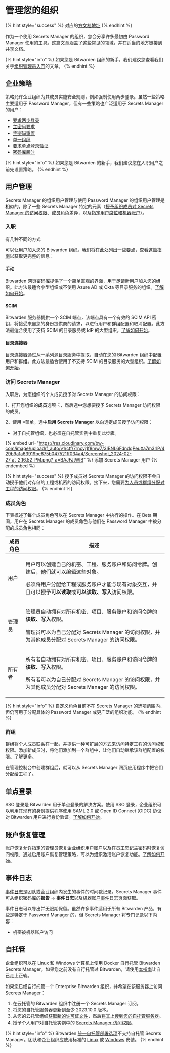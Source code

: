 # 管理您的组织

{% hint style="success" %}
对应的[方文档地址](https://bitwarden.com/help/manage-your-sercrets-org/)
{% endhint %}

作为一个使用 Secrets Manager 的组织，您会分享许多最初由 Password Manager 使用的工具。这篇文章涵盖了这些常见的领域，并在适当的地方链接到共享文档。

{% hint style="info" %}
如果您是 Bitwarden 组织的新手，我们建议您查看我们关于[组织管理员入门](../../learning-center/password-manager/get-started-administrator.md)的文章。
{% endhint %}

## 企业策略 <a href="#enterprise-policies" id="enterprise-policies"></a>

策略允许企业组织为其成员实施安全规则，例如强制使用两步登录。虽然一些策略主要适用于 Password Manager，但有一些策略也广泛适用于 Secrets Manager 的用户：

* [要求两步登录](../../organizations/enterprise-policies.md#require-two-step-login)
* [主密码要求](../../organizations/enterprise-policies.md#master-password-requirements)
* [主密码重置](../../organizations/enterprise-policies.md#master-password-reset)
* [单一组织](../../organizations/enterprise-policies.md#single-organization)
* [要求单点登录验证](../../organizations/enterprise-policies.md#require-single-sign-on-authentication)
* [密码库超时](../../organizations/enterprise-policies.md#vault-timeout)

{% hint style="info" %}
如果您是 Bitwarden 的新手，我们建议您在入职用户之前先设置策略。
{% endhint %}

## 用户管理 <a href="#user-management" id="user-management"></a>

Secrets Manager 的组织用户管理与使用 Password Manager 的组织用户管理是相似的，除了一些 Secrets Manager 特定的元素（[授予组织成员对 Secrets Manager 的访问权限](manage-your-organization.md#access-to-secrets-manager)、[成员角色](manage-your-organization.md#member-roles)差异，以及指定[用户席位和机器账户](secrets-manager-quick-start.md#user-seats-and-service-account-scaling)）。

### 入职 <a href="#onboarding" id="onboarding"></a>

有几种不同的方式

可以让用户加入您的 Bitwarden 组织。我们将在此处列出一些要点，查看[这篇指南](../../business-resources/onboarding-and-succession.md)以获取更完整的信息：

#### 手动 <a href="#manual" id="manual"></a>

Bitwarden 网页密码库提供了一个简单直观的界面，用于邀请新用户加入您的组织。此方法最适合小型组织或不使用 Azure AD 或 Okta 等目录服务的组织。[了解如何开始](../../organizations/user-management.md#invite)。

#### SCIM

Bitwarden 服务器提供一个 SCIM 端点，该端点具有一个有效的 SCIM API 密钥，将接受来自您的身份提供商的请求，以进行用户和群组配置和取消配置。此方法最适合使用了支持 SCIM 的目录服务或 IdP 的大型组织。[了解如何开始](../../scim/about-scim.md)。

#### 目录连接器 <a href="#directory-connector" id="directory-connector"></a>

目录连接器通过从一系列源目录服务中提取，自动在您的 Bitwarden 组织中配置用户和群组。此方法最适合使用了不支持 SCIM 的目录服务的大型组织。[了解如何开始](../../directory-connector/about-directory-connector.md)。

### 访问 Secrets Manager <a href="#access-to-secrets-manager" id="access-to-secrets-manager"></a>

入职后，为您组织的个人成员授予对 Secrets Manager 的访问权限：

1、打开您组织的**成员**选项卡，然后选中您想要授予 Secrets Manager 访问权限的成员。

2、使用 **≡**&#x83DC;单，选中**启用 Secrets Manager** 以向选定成员授予访问权限：

* 对于自托管组织，也必须在自托管实例中重复此步骤。

{% embed url="https://res.cloudinary.com/bw-com/image/upload/f_auto/v1/ctf/7rncvj1f8mw7/3IBNL6FdndgPeuXa7m3rlP/429b9a1a63919be675b047521ff034a4/Screenshot_2024-02-27_at_2.16.52_PM.png?_a=BAJFJtWIB" %}
添加 Secrets Manager 用户
{% endembed %}

{% hint style="success" %}
授予成员对 Secrets Manager 的访问权限不会自动授予他们对存储的工程或机密的访问权限。接下来，您需要[为人员或群组分配对工程的访问权限](../your-secrets/projects.md#add-people-to-a-project)。
{% endhint %}

### 成员角色 <a href="#member-roles" id="member-roles"></a>

下表概述了每个成员角色可以在 Secrets Manager 中执行的操作。在 Beta 期间，用户在 Secrets Manager 的成员角色与他们在 Password Manager 中被分配的成员角色相同：

| 成员角色 | 描述                                                                                                                                        |
| ---- | ----------------------------------------------------------------------------------------------------------------------------------------- |
| 用户   | <p>用户可以创建自己的机密、工程、服务账户和访问令牌。创建后，他们就可以编辑这些对象。</p><p>必须将用户分配给工程或服务账户才能与现有对象交互，并且可以授予<strong>可以读取</strong>或<strong>可以读取、写入</strong>访问权限。</p> |
| 管理员  | <p>管理员自动拥有对所有机密、项目、服务账户和访问令牌的<strong>读取、写入</strong>权限。</p><p>管理员可以为自己分配对 Secrets Manager 的访问权限，并为其他成员分配对 Secrets Manager 的访问权限。</p>       |
| 所有者  | <p>所有者自动拥有对所有机密、项目、服务账户和访问令牌的<strong>读取、写入</strong>权限。</p><p>所有者可以为自己分配对 Secrets Manager 的访问权限，并为其他成员分配对 Secrets Manager 的访问权限。</p>       |

{% hint style="info" %}
自定义角色目前不在 Secrets Manager 的选项范围内，但仍可用于分配具体的 Password Manager 或更广泛的组织功能。
{% endhint %}

### 群组 <a href="#groups" id="groups"></a>

群组将个人成员联系在一起，并提供一种可扩展的方式来访问特定工程的访问权和权限。添加新成员时，将他们添加到一个群组中，让他们自动继承该群组配置的权限。[了解更多](../../organizations/groups.md)。

在管理控制台中创建群组后，就可以从 Secrets Manager 网页应用程序中把它们分配给工程了。

## 单点登录 <a href="#single-sign-on" id="single-sign-on"></a>

SSO 登录是 Bitwarden 用于单点登录的解决方案。使用 SSO 登录，企业组织可以利用其现有的身份提供程序使用 SAML 2.0 或 Open ID Connect (OIDC) 协议对 Bitwarden 用户进行身份验证。[了解如何开始](../../login-with-sso/about-login-with-sso.md)。

## 账户恢复管理 <a href="#https-bitwarden.com-help-manage-your-secrets-org-account-recovery-administration" id="https-bitwarden.com-help-manage-your-secrets-org-account-recovery-administration"></a>

账户恢复允许指定的管理员恢复企业组织用户账户以及在员工忘记主密码时恢复访问权限。通过启用账户恢复管理策略，可以为组织激活账户恢复功能。[了解如何开始](../../organizations/admin-password-reset.md)。

## 事件日志 <a href="#event-logs" id="event-logs"></a>

[事件日志](../../admin-console/reporting/event-logs.md)是团队或企业组织内发生的事件的时间戳记录。Secrets Manager 事件可从组织密码库的**报告** → **事件日志**以及[机器账户事件日志页面](../your-secrets/machine-accounts.md#service-account-events)获取。

事件日志可以导出并无限期保留。虽然许多事件适用于所有 Bitwarden 产品，有些是特定于 Password Manager 的，但 Secrets Manager 将专门记录以下内容：

* 机密被机器账户访问

## 自托管

企业组织可以在 Linux 和 Windows 计算机上使用 Docker 自行托管 Bitwarden Secrets Manager。如果您之前没有自行托管过 Bitwarden，请使用[本指南](../../self-hosting/self-host-an-organization.md)让自己走上正轨。

如果您已经自行托管一个 Enterprise Bitwarden 组织，并希望在该服务器上访问 Secrets Manager：

1. 在云托管的 Bitwarden 组织中注册一个 Secrets Manager 订阅。
2. 将您的自托管服务器更新到至少 2023.10.0 版本。
3. 从您的云托管组织[获取新的许可证文件](../../self-hosting/licensing-for-paid-features.md#retrieve-organization-license)，然后[将其上传到您的自托管服务器](../../self-hosting/licensing-for-paid-features.md#update-organization-license)。
4. 授予个人用户对自托管实例中的 [Secrets Manager 访问权限](manage-your-organization.md#access-to-secrets-manager)。

{% hint style="info" %}
Bitwarden [统一自托管部署选项](../../self-hosting/install-and-deploy-guides/docker/unified-deployment-beta.md)不支持自托管 Secrets Manager。团队和企业组织应使用标准的 [Linux](../../self-hosting/install-and-deploy-guides/docker/linux-standard-deployment.md) 或 [Windows](../../self-hosting/install-and-deploy-guides/docker/windows-standard-deployment.md) 安装。
{% endhint %}

